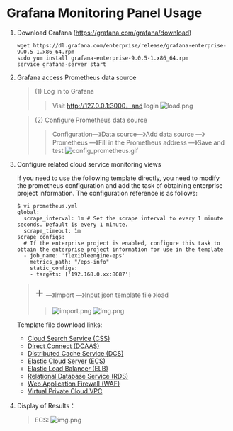 # Grafana Monitoring Panel Usage
1. Download Grafana (https://grafana.com/grafana/download)
   ```
   wget https://dl.grafana.com/enterprise/release/grafana-enterprise-9.0.5-1.x86_64.rpm
   sudo yum install grafana-enterprise-9.0.5-1.x86_64.rpm
   service grafana-server start
   ```
2. Grafana access Prometheus data source
   >(1) Log in to Grafana
   >> Visit http://127.0.0.1:3000，and login
   >> ![load.png](pic/login.jpg)
   
   >(2) Configure Prometheus data source
   >> Configuration—》Data source—》Add data source —》Prometheus —》Fill in the Prometheus address —》Save and test
   >> ![config_prometheus.gif](pic/config_prometheus.gif)
3. Configure related cloud service monitoring views

   If you need to use the following template directly, you need to modify the prometheus configuration and add the task of obtaining enterprise project information. The configuration reference is as follows:
   ```
   $ vi prometheus.yml
   global:
     scrape_interval: 1m # Set the scrape interval to every 1 minute seconds. Default is every 1 minute.
     scrape_timeout: 1m
   scrape_configs:
     # If the enterprise project is enabled, configure this task to obtain the enterprise project information for use in the template
     - job_name: 'flexibleengine-eps'
       metrics_path: "/eps-info"
       static_configs:
       - targets: ['192.168.0.xx:8087']
   ```
   ><font size=6>+</font> —》Import —》Input json template file 》load
   >> ![import.png](pic/import.jpg)
   >> ![img.png](pic/load.jpg)
   
   Template file download links: 
   + [Cloud Search Service (CSS)](templates/css(es)_dashboard_template.json)
   + [Direct Connect (DCAAS)](templates/dcaas_dashboard_template.json)
   + [Distributed Cache Service (DCS)](templates/dcs_dashboard_template.json)
   + [Elastic Cloud Server (ECS)](templates/ecs_dashboard_template.json)
   + [Elastic Load Balancer (ELB)](templates/elb_dashboard_template.json)
   + [Relational Database Service (RDS)](templates/rds_dashboard_template.json)
   + [Web Application Firewall (WAF)](templates/waf_dashboard_template.json)
   + [Virtual Private Cloud VPC](templates/vpc_dashboard_template.json)
4. Display of Results：
   >ECS:
   > ![img.png](pic/ecs.jpg)
   
